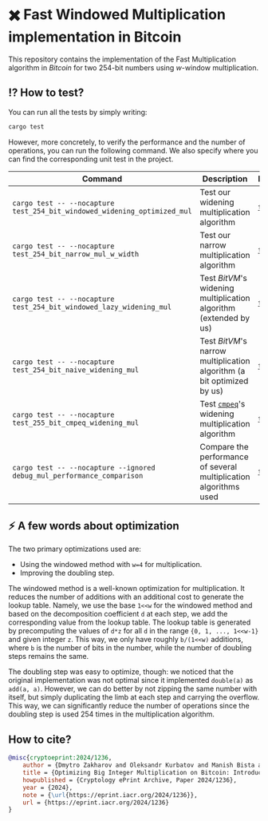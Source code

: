 # :heavy_multiplication_x: Fast Windowed Multiplication implementation in Bitcoin

This repository contains the implementation of the Fast Multiplication algorithm in _Bitcoin_ for two 254-bit numbers using $w$-window multiplication. 

## :interrobang: How to test?

You can run all the tests by simply writing:

```bash
cargo test
```

However, more concretely, to verify the performance and the number of operations, you can run the following command. We also
specify where you can find the corresponding unit test in the project.

| Command | Description | Location |
| --- | --- | --- |
| `cargo test -- --nocapture test_254_bit_windowed_widening_optimized_mul` | Test our widening multiplication algorithm | [`test.rs`](src/bigint/arithmetics/test.rs#L641) |
| `cargo test -- --nocapture test_254_bit_narrow_mul_w_width` | Test our narrow multiplication algorithm | [`test.rs`](src/bigint/arithmetics/test.rs#L489) |
| `cargo test -- --nocapture test_254_bit_windowed_lazy_widening_mul` | Test _BitVM_'s widening multiplication algorithm (extended by us) | [`test.rs`](src/bigint/arithmetics/test.rs#L519) |
| `cargo test -- --nocapture test_254_bit_naive_widening_mul` | Test _BitVM_'s narrow multiplication algorithm (a bit optimized by us) | [`test.rs`](src/bigint/arithmetics/test.rs#L459) |
| `cargo test -- --nocapture test_255_bit_cmpeq_widening_mul` | Test [`cmpeq`](https://bitcointalk.org/index.php?topic=5477449.0)'s widening multiplication algorithm | [`test.rs`](src/bigint/cmpeq/test.rs#L56) |
| `cargo test -- --nocapture --ignored debug_mul_performance_comparison` | Compare the performance of several multiplication algorithms used | [`test.rs`](src/bigint/performance.rs#L14) |

## :zap: A few words about optimization

The two primary optimizations used are:

- Using the windowed method with `w=4` for multiplication.
- Improving the doubling step.

The windowed method is a well-known optimization for multiplication. It reduces the number of additions with an additional
cost to generate the lookup table. Namely, we use the base `1<<w` for the windowed method and based on the decomposition
coefficient `d` at each step, we add the corresponding value from the lookup table. The lookup table is generated by
precomputing the values of `d*z` for all `d` in the range `{0, 1, ..., 1<<w-1}` and given integer `z`. This way, we only have roughly
`b/(1<<w)` additions, where `b` is the number of bits in the number, while the number of doubling steps remains the same.

The doubling step was easy to optimize, though: we noticed that the original implementation was not optimal since
it implemented `double(a)` as `add(a, a)`. However, we can do better by not zipping the same number with itself, but
simply duplicating the limb at each step and carrying the overflow. This way, we can significantly reduce the number of operations
since the doubling step is used 254 times in the multiplication algorithm.

## How to cite?

```bibtex
@misc{cryptoeprint:2024/1236,
    author = {Dmytro Zakharov and Oleksandr Kurbatov and Manish Bista and Belove Bist},
    title = {Optimizing Big Integer Multiplication on Bitcoin: Introducing w-windowed Approach},
    howpublished = {Cryptology ePrint Archive, Paper 2024/1236},
    year = {2024},
    note = {\url{https://eprint.iacr.org/2024/1236}},
    url = {https://eprint.iacr.org/2024/1236}
}
```
